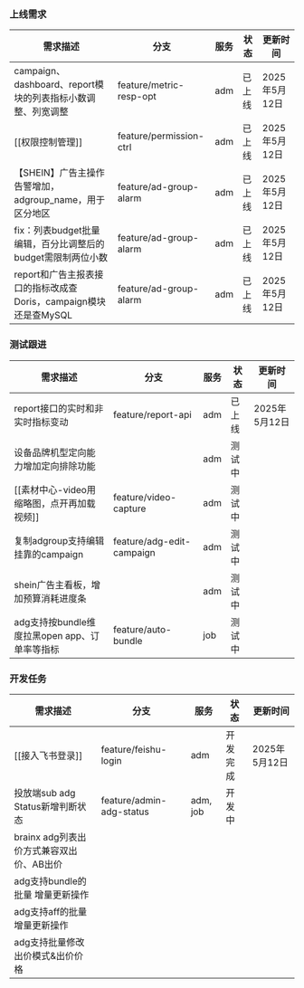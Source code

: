 ### 上线需求

| 需求描述                                         | 分支                      | 服务  | 状态  | 更新时间       |
| -------------------------------------------- | ----------------------- | --- | --- | ---------- |
| campaign、dashboard、report模块的列表指标小数调整、列宽调整    | feature/metric-resp-opt | adm | 已上线 | 2025年5月12日 |
| [[权限控制管理]]                                   | feature/permission-ctrl | adm | 已上线 | 2025年5月12日 |
| 【SHEIN】广告主操作告警增加，adgroup_name，用于区分地区         | feature/ad-group-alarm  | adm | 已上线 | 2025年5月12日 |
| fix：列表budget批量编辑，百分比调整后的budget需限制两位小数        | feature/ad-group-alarm  | adm | 已上线 | 2025年5月12日 |
| report和广告主报表接口的指标改成查Doris，campaign模块还是查MySQL | feature/ad-group-alarm  | adm | 已上线 | 2025年5月12日 |

### 测试跟进
| 需求描述                            | 分支                        | 服务  | 状态  | 更新时间       |
| ------------------------------- | ------------------------- | --- | --- | ---------- |
| report接口的实时和非实时指标变动             | feature/report-api        | adm | 已上线 | 2025年5月12日 |
| 设备品牌机型定向能力增加定向排除功能              |                           | adm | 测试中 |            |
| [[素材中心-video用缩略图，点开再加载视频]]      | feature/video-capture     | adm | 测试中 |            |
| 复制adgroup支持编辑挂靠的campaign        | feature/adg-edit-campaign | adm | 测试中 |            |
| shein广告主看板，增加预算消耗进度条            |                           | adm | 测试中 |            |
| adg支持按bundle维度拉黑open app、订单率等指标 | feature/auto-bundle       | job | 测试中 |            |

### 开发任务
| 需求描述                       | 分支                       | 服务       | 状态   | 更新时间       |
| -------------------------- | ------------------------ | -------- | ---- | ---------- |
| [[接入飞书登录]]                 | feature/feishu-login     | adm      | 开发完成 | 2025年5月12日 |
| 投放端sub adg Status新增判断状态    | feature/admin-adg-status | adm, job | 开发中  |            |
| brainx adg列表出价方式兼容双出价、AB出价 |                          |          |      |            |
| adg支持bundle的批量 增量更新操作      |                          |          |      |            |
| adg支持aff的批量 增量更新操作         |                          |          |      |            |
| adg支持批量修改出价模式&出价价格         |                          |          |      |            |
